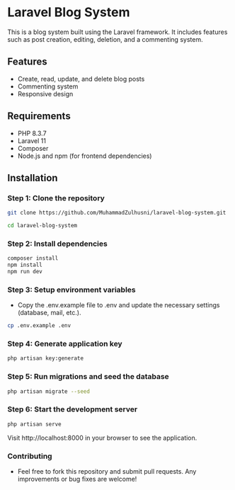 # Laravel Blog System

This is a blog system built using the Laravel framework. It includes features such as post creation, editing, deletion, and a commenting system.

## Features

- Create, read, update, and delete blog posts
- Commenting system
- Responsive design

## Requirements

- PHP 8.3.7
- Laravel 11
- Composer
- Node.js and npm (for frontend dependencies)

## Installation

### Step 1: Clone the repository

```bash
git clone https://github.com/MuhammadZulhusni/laravel-blog-system.git
```

```bash
cd laravel-blog-system
```

### Step 2: Install dependencies

```bash
composer install
npm install
npm run dev
```
### Step 3: Setup environment variables
- Copy the .env.example file to .env and update the necessary settings (database, mail, etc.).
  
```bash
cp .env.example .env
```

### Step 4: Generate application key
```bash
php artisan key:generate
```
### Step 5: Run migrations and seed the database
```bash
php artisan migrate --seed
```

### Step 6: Start the development server
```bash
php artisan serve
```
Visit http://localhost:8000 in your browser to see the application.


### Contributing
- Feel free to fork this repository and submit pull requests. Any improvements or bug fixes are welcome!



